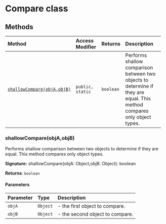 # Compare class












## Methods

| Method	   | Access Modifier | Returns	| Description|
|:-------------|:----|:-------|:-----------|
|[`shallowCompare(objA,objB)`](#shallowcompareobjaobjb)     | `public, static` | `boolean` | Performs shallow comparison between two objects to determine if they are equal. This method compares  only object types.   |





### shallowCompare(objA,objB)

Performs shallow comparison between two objects to determine if they are equal. This method compares 
only object types. 


**Signature:** shallowCompare(objA: Object,objB: Object): boolean

**Returns**: `boolean`



#### Parameters


| Parameter	   | Type    | Description |
|:-------------|:---------------|:------------|
| `objA`    | `Object` | - the first object to compare. |
| `objB`    | `Object` | - the second object to compare.   |

